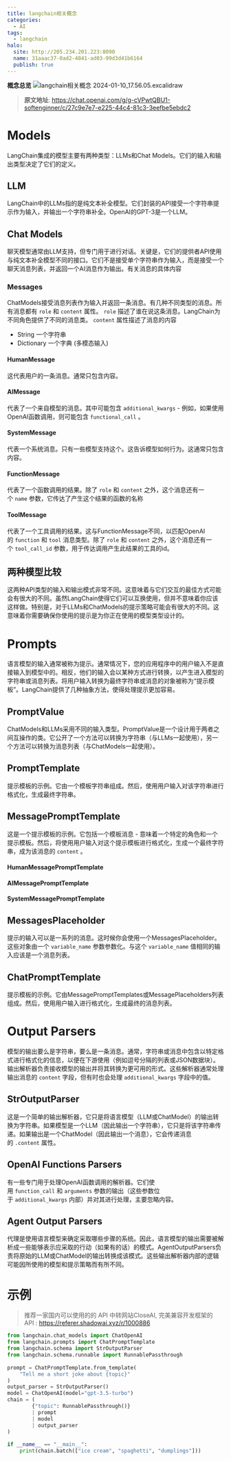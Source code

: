 ```yaml
---
title: langchain相关概念
categories:
  - AI
tags:
  - langchain
halo:
  site: http://205.234.201.223:8090
  name: 31aaac37-0ad2-4841-ad03-99d3d41b6164
  publish: true
---
```



**概念总览**
![langchain相关概念 2024-01-10_17.56.05.excalidraw](http://picbed.fjhdream.cn/202401101759550.svg)

> **原文地址**: https://chat.openai.com/g/g-cVPwtQBU1-softenginner/c/27c9e7e7-e225-44c4-81c3-3eefbe5ebdc2
# Models
LangChain集成的模型主要有两种类型：LLMs和Chat Models。它们的输入和输出类型决定了它们的定义。
## LLM
LangChain中的LLMs指的是纯文本补全模型。它们封装的API接受一个字符串提示作为输入，并输出一个字符串补全。OpenAI的GPT-3是一个LLM。
## Chat Models
聊天模型通常由LLM支持，但专门用于进行对话。关键是，它们的提供者API使用与纯文本补全模型不同的接口。它们不是接受单个字符串作为输入，而是接受一个聊天消息列表，并返回一个AI消息作为输出。有关消息的具体内容
### Messages

ChatModels接受消息列表作为输入并返回一条消息。有几种不同类型的消息。所有消息都有 `role` 和 `content` 属性。 `role` 描述了谁在说这条消息。LangChain为不同角色提供了不同的消息类。 `content` 属性描述了消息的内容

- String  一个字符串
- Dictionary 一个字典  (多模态输入)
#### HumanMessage
这代表用户的一条消息。通常只包含内容。
#### AIMessage
代表了一个来自模型的消息。其中可能包含 `additional_kwargs` - 例如，如果使用OpenAI函数调用，则可能包含 `functional_call` 。
#### SystemMessage
代表一个系统消息。只有一些模型支持这个。这告诉模型如何行为。这通常只包含内容。
#### FunctionMessage
代表了一个函数调用的结果。除了 `role` 和 `content` 之外，这个消息还有一个 `name` 参数，它传达了产生这个结果的函数的名称
#### ToolMessage
代表了一个工具调用的结果。这与FunctionMessage不同，以匹配OpenAI的 `function` 和 `tool` 消息类型。除了 `role` 和 `content` 之外，这个消息还有一个 `tool_call_id` 参数，用于传达调用产生此结果的工具的id。

## 两种模型比较

这两种API类型的输入和输出模式非常不同。这意味着与它们交互的最佳方式可能会有很大的不同。虽然LangChain使得它们可以互换使用，但并不意味着你应该这样做。特别是，对于LLMs和ChatModels的提示策略可能会有很大的不同。这意味着你需要确保你使用的提示是为你正在使用的模型类型设计的。

# Prompts

语言模型的输入通常被称为提示。通常情况下，您的应用程序中的用户输入不是直接输入到模型中的。相反，他们的输入会以某种方式进行转换，以产生进入模型的字符串或消息列表。将用户输入转换为最终字符串或消息的对象被称为“提示模板”。LangChain提供了几种抽象方法，使得处理提示更加容易。

## PromptValue
ChatModels和LLMs采用不同的输入类型。PromptValue是一个设计用于两者之间互操作的类。它公开了一个方法可以转换为字符串（与LLMs一起使用），另一个方法可以转换为消息列表（与ChatModels一起使用）。

## PromptTemplate

提示模板的示例。它由一个模板字符串组成。然后，使用用户输入对该字符串进行格式化，生成最终字符串。

## MessagePromptTemplate
这是一个提示模板的示例。它包括一个模板消息 - 意味着一个特定的角色和一个提示模板。然后，将使用用户输入对这个提示模板进行格式化，生成一个最终字符串，成为该消息的 `content` 。
#### HumanMessagePromptTemplate
#### AIMessagePromptTemplate
#### SystemMessagePromptTemplate

## MessagesPlaceholder
提示的输入可以是一系列的消息。这时候你会使用一个MessagesPlaceholder。这些对象由一个 `variable_name` 参数参数化。与这个 `variable_name` 值相同的输入应该是一个消息列表。

## ChatPromptTemplate
提示模板的示例。它由MessagePromptTemplates或MessagePlaceholders列表组成。然后，使用用户输入进行格式化，生成最终的消息列表。

# Output Parsers
模型的输出要么是字符串，要么是一条消息。通常，字符串或消息中包含以特定格式进行格式化的信息，以便在下游使用（例如逗号分隔的列表或JSON数据块）。输出解析器负责接收模型的输出并将其转换为更可用的形式。这些解析器通常处理输出消息的 `content` 字段，但有时也会处理 `additional_kwargs` 字段中的值。

## StrOutputParser
这是一个简单的输出解析器，它只是将语言模型（LLM或ChatModel）的输出转换为字符串。如果模型是一个LLM（因此输出一个字符串），它只是将该字符串传递。如果输出是一个ChatModel（因此输出一个消息），它会传递消息的 `.content` 属性。

## OpenAI Functions Parsers
有一些专门用于处理OpenAI函数调用的解析器。它们使用 `function_call` 和 `arguments` 参数的输出（这些参数位于 `additional_kwargs` 内部）并对其进行处理，主要忽略内容。

## Agent Output Parsers
代理是使用语言模型来确定采取哪些步骤的系统。因此，语言模型的输出需要被解析成一些能够表示应采取的行动（如果有的话）的模式。AgentOutputParsers负责将原始的LLM或ChatModel的输出转换成该模式。这些输出解析器内部的逻辑可能因所使用的模型和提示策略而有所不同。

# 示例

>  推荐一家国内可以使用的的 API 中转网站CloseAI, 完美兼容开发框架的 API : 
>   https://referer.shadowai.xyz/r/1000886

``` python
from langchain.chat_models import ChatOpenAI  
from langchain.prompts import ChatPromptTemplate  
from langchain.schema import StrOutputParser  
from langchain.schema.runnable import RunnablePassthrough  
  
prompt = ChatPromptTemplate.from_template(  
    "Tell me a short joke about {topic}"  
)  
output_parser = StrOutputParser()  
model = ChatOpenAI(model="gpt-3.5-turbo")  
chain = (  
        {"topic": RunnablePassthrough()}  
        | prompt  
        | model  
        | output_parser  
)  
  
if __name__ == "__main__":  
    print(chain.batch(["ice cream", "spaghetti", "dumplings"]))
```